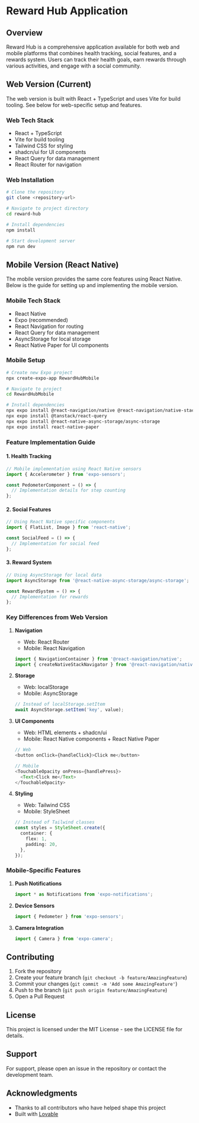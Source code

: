 # Reward Hub Application

## Overview
Reward Hub is a comprehensive application available for both web and mobile platforms that combines health tracking, social features, and a rewards system. Users can track their health goals, earn rewards through various activities, and engage with a social community.

## Web Version (Current)
The web version is built with React + TypeScript and uses Vite for build tooling. See below for web-specific setup and features.

### Web Tech Stack
- React + TypeScript
- Vite for build tooling
- Tailwind CSS for styling
- shadcn/ui for UI components
- React Query for data management
- React Router for navigation

### Web Installation
```sh
# Clone the repository
git clone <repository-url>

# Navigate to project directory
cd reward-hub

# Install dependencies
npm install

# Start development server
npm run dev
```

## Mobile Version (React Native)
The mobile version provides the same core features using React Native. Below is the guide for setting up and implementing the mobile version.

### Mobile Tech Stack
- React Native
- Expo (recommended)
- React Navigation for routing
- React Query for data management
- AsyncStorage for local storage
- React Native Paper for UI components

### Mobile Setup
```sh
# Create new Expo project
npx create-expo-app RewardHubMobile

# Navigate to project
cd RewardHubMobile

# Install dependencies
npx expo install @react-navigation/native @react-navigation/native-stack
npx expo install @tanstack/react-query
npx expo install @react-native-async-storage/async-storage
npx expo install react-native-paper
```

### Feature Implementation Guide

#### 1. Health Tracking
```typescript
// Mobile implementation using React Native sensors
import { Accelerometer } from 'expo-sensors';

const PedometerComponent = () => {
  // Implementation details for step counting
};
```

#### 2. Social Features
```typescript
// Using React Native specific components
import { FlatList, Image } from 'react-native';

const SocialFeed = () => {
  // Implementation for social feed
};
```

#### 3. Reward System
```typescript
// Using AsyncStorage for local data
import AsyncStorage from '@react-native-async-storage/async-storage';

const RewardSystem = () => {
  // Implementation for rewards
};
```

### Key Differences from Web Version

1. **Navigation**
   - Web: React Router
   - Mobile: React Navigation
   ```typescript
   import { NavigationContainer } from '@react-navigation/native';
   import { createNativeStackNavigator } from '@react-navigation/native-stack';
   ```

2. **Storage**
   - Web: localStorage
   - Mobile: AsyncStorage
   ```typescript
   // Instead of localStorage.setItem
   await AsyncStorage.setItem('key', value);
   ```

3. **UI Components**
   - Web: HTML elements + shadcn/ui
   - Mobile: React Native components + React Native Paper
   ```typescript
   // Web
   <button onClick={handleClick}>Click me</button>
   
   // Mobile
   <TouchableOpacity onPress={handlePress}>
     <Text>Click me</Text>
   </TouchableOpacity>
   ```

4. **Styling**
   - Web: Tailwind CSS
   - Mobile: StyleSheet
   ```typescript
   // Instead of Tailwind classes
   const styles = StyleSheet.create({
     container: {
       flex: 1,
       padding: 20,
     },
   });
   ```

### Mobile-Specific Features

1. **Push Notifications**
   ```typescript
   import * as Notifications from 'expo-notifications';
   ```

2. **Device Sensors**
   ```typescript
   import { Pedometer } from 'expo-sensors';
   ```

3. **Camera Integration**
   ```typescript
   import { Camera } from 'expo-camera';
   ```

## Contributing
1. Fork the repository
2. Create your feature branch (`git checkout -b feature/AmazingFeature`)
3. Commit your changes (`git commit -m 'Add some AmazingFeature'`)
4. Push to the branch (`git push origin feature/AmazingFeature`)
5. Open a Pull Request

## License
This project is licensed under the MIT License - see the LICENSE file for details.

## Support
For support, please open an issue in the repository or contact the development team.

## Acknowledgments
- Thanks to all contributors who have helped shape this project
- Built with [Lovable](https://lovable.dev)